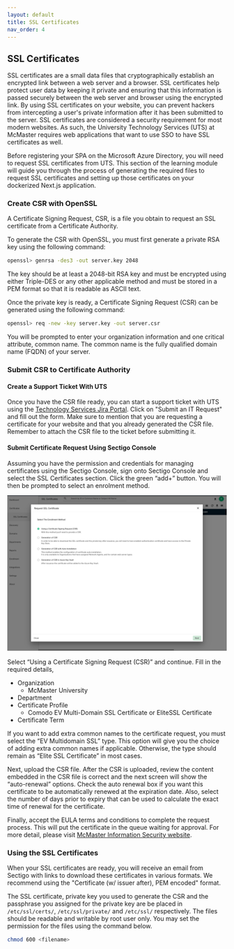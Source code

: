 ```yaml
---
layout: default
title: SSL Certificates
nav_order: 4
---
```


## SSL Certificates

SSL certificates are a small data files that cryptographically establish an encrypted link between a web server and a browser. SSL certificates help protect user data by keeping it private and ensuring that this information is passed securely between the web server and browser using the encrypted link. By using SSL certificates on your website, you can prevent hackers from intercepting a user's private information after it has been submitted to the server. SSL certificates are considered a security requirement for most modern websites. As such, the University Technology Services (UTS) at McMaster requires web applications that want to use SSO to have SSL certificates as well. 

Before registering your SPA on the Microsoft Azure Directory, you will need to request SSL certificates from UTS. This section of the learning module will guide you through the process of generating the required files to request SSL certificates and setting up those certificates on your dockerized Next.js application. 

### Create CSR with OpenSSL

A Certificate Signing Request, CSR, is a file you obtain to request an SSL certificate from a Certificate Authority.

To generate the CSR with OpenSSL, you must first generate a private RSA key using the following command:  

```bash
openssl> genrsa -des3 -out server.key 2048
```

The key should be at least a 2048-bit RSA key and must be encrypted using either Triple-DES or any other applicable method and must be stored in a PEM format so that it is readable as ASCII text.

Once the private key is ready, a Certificate Signing Request (CSR) can be generated using the following command:  

```bash
openssl> req -new -key server.key -out server.csr
```

You will be prompted to enter your organization information and one critical attribute, common name. The common name is the fully qualified domain name (FQDN) of your server.

### Submit CSR to Certificate Authority

#### Create a Support Ticket With UTS

Once you have the CSR file ready, you can start a support ticket with UTS using the [Technology Services Jira Portal](https://macservicedesk.mcmaster.ca/plugins/servlet/desk/portal/742). Click on "Submit an IT Request" and fill out the form. Make sure to mention that you are requesting a certificate for your website and that you already generated the CSR file. Remember to attach the CSR file to the ticket before submitting it. 

#### Submit Certificate Request Using Sectigo Console

Assuming you have the permission and credentials for managing certificates using the Sectigo Console, sign onto Sectigo Console and select the SSL Certificates section. Click the green “add+” button. You will then be prompted to select an enrolment method.  

![sectigo](assets/img/sectigo.png)  

Select “Using a Certificate Signing Request (CSR)” and continue. Fill in the required details,  

- Organization
    - McMaster University
- Department
- Certificate Profile
    - Comodo EV Multi-Domain SSL Certificate or EliteSSL Certificate 
- Certificate Term

If you want to add extra common names to the certificate request, you must select the “EV Multidomain SSL” type. This option will give you the choice of adding extra common names if applicable. Otherwise, the type should remain as “Elite SSL Certificate” in most cases.  

Next, upload the CSR file. After the CSR is uploaded, review the content embedded in the CSR file is correct and the next screen will show the “auto-renewal” options. Check the auto renewal box if you want this certificate to be automatically renewed at the expiration date. Also, select the number of days prior to expiry that can be used to calculate the exact time of renewal for the certificate.  

Finally, accept the EULA terms and conditions to complete the request process. This will put the certificate in the queue waiting for approval. For more detail, please visit [McMaster Information Security website](https://informationsecurity.mcmaster.ca/certificate-request-process-for-sectigo-console-users/).  

### Using the SSL Certificates

When your SSL certificates are ready, you will receive an email from Sectigo with links to download these certificates in various formats. We recommend using the "Certificate (w/ issuer after), PEM encoded" format.  

The SSL certificate, private key you used to generate the CSR and the passphrase you assigned for the private key are be placed in `/etc/ssl/certs/`, `/etc/ssl/private/` and `/etc/ssl/` respectively. The files should be readable and writable by root user only. You may set the permission for the files using the command below.  

```bash
chmod 600 <filename>
```
